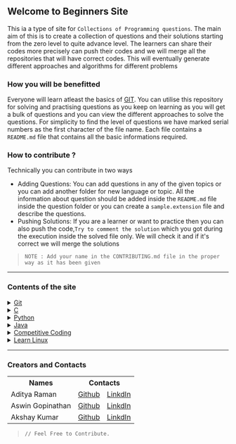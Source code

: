 ## Welcome to Beginners Site

This ia a type of site for `Collections of Programming questions`. The main aim of this is to create a collection of questions and their solutions starting from the zero level to quite advance level. The learners can share their codes more precisely can push their codes and we will merge all the repositories that will have correct codes. This will eventually generate different approaches and algorithms for different problems

### How you will be benefitted

Everyone will learn atleast the basics of [GIT](https://git-scm.com). You can utilise this repository for solving and practising questions as you keep on learning as you will get a bulk of questions and you can view the different approaches to solve the questions. For simplicity to find the level of questions we have marked serial numbers as the first character of the file name. Each file contains a `README.md` file that contains all the basic informations required.

### How to contribute ?

Technically you can contribute in two ways
- Adding Questions: You can add questions in any of the given topics or you can add another folder for new language or topic. All the information about question should be added inside the `README.md` file inside the question folder or you can create a `sample.extension` file and describe the questions.
- Pushing Solutions: If you are a learner or want to practice then you can also push the code,`Try to comment the solution` which you got during the execution inside the solved file only. We will check it and if it's correct we will merge the solutions
> ```
> NOTE : Add your name in the CONTRIBUTING.md file in the proper way as it has been given
> ```
<hr>

### Contents of the site


<div>
  <details>
    <summary><a href="https://ramanaditya.github.io/beginners/Git">Git</a></summary>
    <ul>
      
   </ul>
  </details>
  
  <details>
    <summary><a href="https://ramanaditya.github.io/beginners/C">C</a></summary>
    <ul>
      <li>sample.c</li>
      <li>1_hello_world</li>
    </ul>
  </details>

  <details>
    <summary><a href="https://ramanaditya.github.io/beginners/python">Python</a></summary>
    <ul>
      <li>sample.py</li>
      <li>1_hello_world</li>
      <li>2_variable</li>
    </ul>
  </details>

  <details>
    <summary><a href="https://ramanaditya.github.io/beginners/Java">Java</a></summary>
    <ul>
      <li>1. Hello World</li>
      <li>2. Variables</li>
    </ul>
  </details>
  <details>
    <summary><a href="https://ramanaditya.github.io/beginners/competitive_coding">Competitive Coding</a></summary>
    <ul>
      <li>fibonacci</li>
      <li>prime numbers</li>
    </ul>
  </details>
  <details>
    <summary><a href="https://ramanaditya.github.io/beginners/LearnLinux">Learn Linux</a></summary>
  </details>
</div>

<hr>

### Creators and Contacts
<table class="tg">
  <tr>
    <th class="tg-baqh" colspan="1">Names</th>
    <th class="tg-baqh" colspan="2">Contacts</th>
  </tr>
  
  <tr>
    <td class="tg-baqh">Aditya Raman</td>
    <td class="tg-baqh"><a href="https://github.com/ramanaditya">Github</a></td>
    <td class="tg-baqh"><a href="https://www.linkedin.com/in/ramanaditya/">LinkdIn</a></td>
  </tr>
  <tr>
    <td class="tg-baqh">Aswin Gopinathan</td>
    <td class="tg-baqh"><a href="https://github.com/infiniteoverflow">Github</a></td>
    <td class="tg-baqh"><a href="https://www.linkedin.com/in/aswin-gopinathan-69556716a/">LinkdIn</a></td>
  </tr>
  <tr>
    <td class="tg-baqh">Akshay Kumar</td>
    <td class="tg-baqh"><a href="https://github.com/AkshayKumar007">Github</a></td>
    <td class="tg-baqh"><a href="https://www.linkedin.com/in/akshay-kumar-b8025a130/">LinkdIn</a></td>
  </tr>
</table>


> ```
> // Feel Free to Contribute.
> ```
